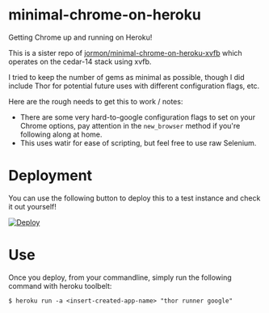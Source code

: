 # minimal-chrome-on-heroku
Getting Chrome up and running on Heroku!

This is a sister repo of [jormon/minimal-chrome-on-heroku-xvfb](https://github.com/jormon/minimal-chrome-on-heroku-xvfb) which operates on the cedar-14 stack using xvfb.

I tried to keep the number of gems as minimal as possible, though I did include Thor for potential future uses with different configuration flags, etc.

Here are the rough needs to get this to work / notes:

  * There are some very hard-to-google configuration flags to set on your Chrome options, pay attention in the `new_browser` method if you're following along at home.
  * This uses watir for ease of scripting, but feel free to use raw Selenium.

# Deployment
You can use the following button to deploy this to a test instance and check it out yourself!

[![Deploy](https://www.herokucdn.com/deploy/button.svg)](https://heroku.com/deploy)

# Use
Once you deploy, from your commandline, simply run the following command with heroku toolbelt:

```
$ heroku run -a <insert-created-app-name> "thor runner google"
```
